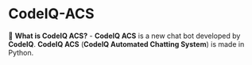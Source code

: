 # CodeIQ-ACS

🤔 **What is CodeIQ ACS?** - **CodeIQ ACS** is a new chat bot developed by **CodeIQ**. **CodeIQ ACS** (**CodeIQ Automated Chatting System**) is made in Python.
